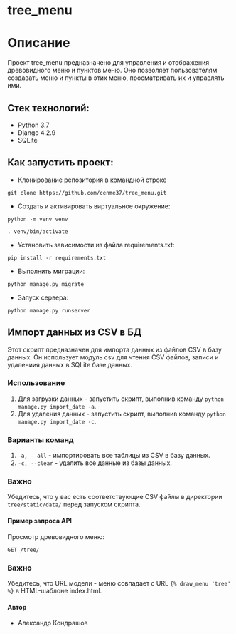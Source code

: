 # tree_menu

# Описание
Проект tree_menu предназначено для управления и отображения древовидного меню и пунктов меню. Оно позволяет пользователям создавать меню и пункты в этих меню, просматривать их и управлять ими.

## Стек технологий:
- Python 3.7
- Django 4.2.9
- SQLite

## Как запустить проект:
- Клонирование репозитория в командной строке

`git clone https://github.com/cenme37/tree_menu.git`

- Cоздать и активировать виртуальное окружение:

`python -m venv venv`

`. venv/bin/activate`

- Установить зависимости из файла requirements.txt:

`pip install -r requirements.txt`

- Выполнить миграции:

`python manage.py migrate`

- Запуск сервера:

`python manage.py runserver`

## Импорт данных из CSV в БД
Этот скрипт предназначен для импорта данных из файлов CSV в базу данных. Он использует модуль csv для чтения CSV файлов, записи и удалениия данных в SQLite базе данных.

### Использование
1. Для загрузки данных - запустить скрипт, выполнив команду `python manage.py import_date -a`.
2. Для удаления данных - запустить скрипт, выполнив команду `python manage.py import_date -с`.

### Варианты команд
1. `-a, --all` - импортировать все таблицы из CSV в базу данных.
2. `-c, --clear` - удалить все данные из базы данных. 

### Важно
Убедитесь, что у вас есть соответствующие CSV файлы в директории `tree/static/data/` перед запуском скрипта.

#### Пример запроса API
Просмотр древовидного меню:  
```bas
GET /tree/
```
### Важно
Убедитесь, что URL модели - меню совпадает с URL `{% draw_menu 'tree' %}` в HTML-шаблоне index.html.

#### Автор
- Александр Кондрашов